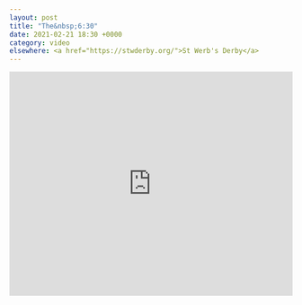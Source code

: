 ```yaml
---
layout: post
title: "The&nbsp;6:30"
date: 2021-02-21 18:30 +0000
category: video
elsewhere: <a href="https://stwderby.org/">St Werb's Derby</a>
---
```


<iframe width="100%" height="400em" src="https://www.youtube.com/embed/4uwKpsOqrug" frameborder="0" allow="accelerometer; autoplay; clipboard-write; encrypted-media; gyroscope; picture-in-picture" allowfullscreen></iframe>
